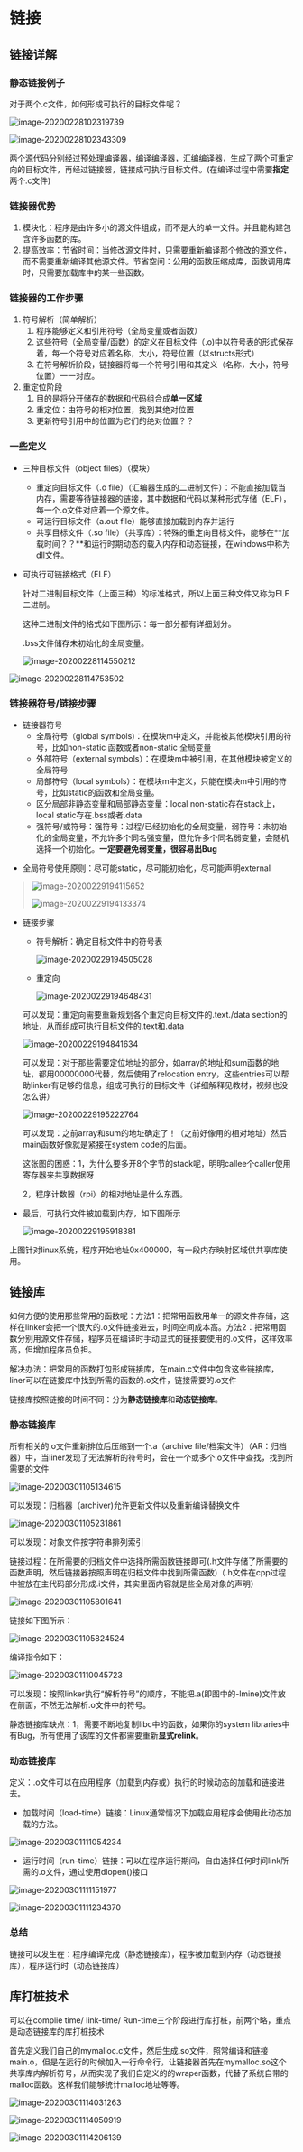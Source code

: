 # 链接

## 链接详解

### 静态链接例子

  对于两个.c文件，如何形成可执行的目标文件呢？

![image-20200228102319739](链接.assets/image-20200228102319739.png)

![image-20200228102343309](链接.assets/image-20200228102343309.png)

  两个源代码分别经过预处理编译器，编译编译器，汇编编译器，生成了两个可重定向的目标文件，再经过链接器，链接成可执行目标文件。(在编译过程中需要**指定**两个.c文件)

### 链接器优势

1. 模块化：程序是由许多小的源文件组成，而不是大的单一文件。并且能构建包含许多函数的库。
2. 提高效率：节省时间：当修改源文件时，只需要重新编译那个修改的源文件，而不需要重新编译其他源文件。节省空间：公用的函数压缩成库，函数调用库时，只需要加载库中的某一些函数。

### 链接器的工作步骤

1. 符号解析（简单解析）
   1. 程序能够定义和引用符号（全局变量或者函数）
   2. 这些符号（全局变量/函数）的定义在目标文件（.o)中以符号表的形式保存着，每一个符号对应着名称，大小，符号位置（以structs形式）
   3. 在符号解析阶段，链接器将每一个符号引用和其定义（名称，大小，符号位置）一一对应。
2. 重定位阶段
   1. 目的是将分开储存的数据和代码组合成**单一区域**
   2. 重定位：由符号的相对位置，找到其绝对位置
   3. 更新符号引用中的位置为它们的绝对位置？？

### 一些定义

- 三种目标文件（object files）（模块）

  - 重定向目标文件（.o file）（汇编器生成的二进制文件）：不能直接加载当内存，需要等待链接器的链接，其中数据和代码以某种形式存储（ELF），每一个.o文件对应着一个源文件。
  - 可运行目标文件（a.out file）能够直接加载到内存并运行
  - 共享目标文件（.so file）（共享库）：特殊的重定向目标文件，能够在**加载时间？？**和运行时期动态的载入内存和动态链接，在windows中称为dll文件。

- 可执行可链接格式（ELF）

  针对二进制目标文件（上面三种）的标准格式，所以上面三种文件又称为ELF二进制。

  这种二进制文件的格式如下图所示：每一部分都有详细划分。

  .bss文件储存未初始化的全局变量。

  ![image-20200228114550212](链接.assets/image-20200228114550212.png)



![image-20200228114753502](链接.assets/image-20200228114753502.png)

### 链接器符号/链接步骤

- 链接器符号
  - 全局符号（global symbols)：在模块m中定义，并能被其他模块引用的符号，比如non-static 函数或者non-static 全局变量
  - 外部符号（external symbols）：在模块m中被引用，在其他模块被定义的全局符号
  - 局部符号（local symbols）：在模块m中定义，只能在模块m中引用的符号，比如static的函数和全局变量。
  - 区分局部非静态变量和局部静态变量：local non-static存在stack上，local static存在.bss或者.data
  - 强符号/或符号：强符号：过程/已经初始化的全局变量，弱符号：未初始化的全局变量，不允许多个同名强变量，但允许多个同名弱变量，会随机选择一个初始化。**一定要避免弱变量，很容易出Bug**

* 全局符号使用原则：尽可能static，尽可能初始化，尽可能声明external

>
>
>![image-20200229194115652](链接.assets/image-20200229194115652.png)
>
>![image-20200229194133374](链接.assets/image-20200229194133374.png)
>
>

* 链接步骤

  * 符号解析：确定目标文件中的符号表

    ![image-20200229194505028](链接.assets/image-20200229194505028.png)

  * 重定向

    ![image-20200229194648431](链接.assets/image-20200229194648431.png)

  可以发现：重定向需要重新规划各个重定向目标文件的.text./data section的地址，从而组成可执行目标文件的.text和.data

  ![image-20200229194841634](链接.assets/image-20200229194841634.png)

  可以发现：对于那些需要定位地址的部分，如array的地址和sum函数的地址，都用00000000代替，然后使用了relocation entry，这些entries可以帮助linker有足够的信息，组成可执行的目标文件（详细解释见教材，视频也没怎么讲）

  ![image-20200229195222764](链接.assets/image-20200229195222764.png)

  可以发现：之前array和sum的地址确定了！（之前好像用的相对地址）然后main函数好像就是紧接在system code的后面。

  这张图的困惑：1，为什么要多开8个字节的stack呢，明明callee个caller使用寄存器来共享数据呀

  2，程序计数器（rpi）的相对地址是什么东西。

* 最后，可执行文件被加载到内存，如下图所示

  ![image-20200229195918381](链接.assets/image-20200229195918381.png)

上图针对linux系统，程序开始地址0x400000，有一段内存映射区域供共享库使用。

## 链接库

如何方便的使用那些常用的函数呢：方法1：把常用函数用单一的源文件存储，这样在linker会把一个很大的.o文件链接进去，时间空间成本高。方法2：把常用函数分别用源文件存储，程序员在编译时手动显式的链接要使用的.o文件，这样效率高，但增加程序员负担。

解决办法：把常用的函数打包形成链接库，在main.c文件中包含这些链接库，liner可以在链接库中找到所需的函数的.o文件，链接需要的.o文件

链接库按照链接的时间不同：分为**静态链接库**和**动态链接库**。

### 静态链接库

所有相关的.o文件重新排位后压缩到一个.a（archive file/档案文件）（AR：归档器）中，当liner发现了无法解析的符号时，会在一个或多个.o文件中查找，找到所需要的文件

![image-20200301105134615](链接.assets/image-20200301105134615.png)

可以发现：归档器（archiver)允许更新文件以及重新编译替换文件

![image-20200301105231861](链接.assets/image-20200301105231861.png)

可以发现：对象文件按字符串排列索引

链接过程：在所需要的归档文件中选择所需函数链接即可(.h文件存储了所需要的函数声明，然后链接器按照声明在归档文件中找到所需函数)（.h文件在cpp过程中被放在主代码部分形成.i文件，其实里面内容就是些全局对象的声明）

![image-20200301105801641](链接.assets/image-20200301105801641.png)

链接如下图所示：

![image-20200301105824524](链接.assets/image-20200301105824524.png)

编译指令如下：

![image-20200301110045723](链接.assets/image-20200301110045723.png)

可以发现：按照linker执行“解析符号”的顺序，不能把.a(即图中的-lmine)文件放在前面，不然无法解析.o文件中的符号。

静态链接库缺点：1，需要不断地复制libc中的函数，如果你的system libraries中有Bug，所有使用了该库的文件都需要重新**显式relink**。

### 动态链接库

  定义：.o文件可以在应用程序（加载到内存或）执行的时候动态的加载和链接进去。

* 加载时间（load-time）链接：Linux通常情况下加载应用程序会使用此动态加载的方法。

![image-20200301111054234](链接.assets/image-20200301111054234.png)

* 运行时间（run-time）链接：可以在程序运行期间，自由选择任何时间link所需的.o文件，通过使用dlopen()接口

![image-20200301111151977](链接.assets/image-20200301111151977.png)

![image-20200301111234370](链接.assets/image-20200301111234370.png)

### 总结

链接可以发生在：程序编译完成（静态链接库），程序被加载到内存（动态链接库），程序运行时（动态链接库）

## 库打桩技术

可以在complie time/ link-time/ Run-time三个阶段进行库打桩，前两个略，重点是动态链接库的库打桩技术

首先定义我们自己的mymalloc.c文件，然后生成.so文件，照常编译和链接main.o，但是在运行的时候加入一行命令行，让链接器首先在mymalloc.so这个共享库内解析符号，从而实现了我们自定义的的wraper函数，代替了系统自带的malloc函数。这样我们能够统计malloc地址等等。

![image-20200301114031263](链接.assets/image-20200301114031263.png)

![image-20200301114050919](链接.assets/image-20200301114050919.png)

![image-20200301114206139](链接.assets/image-20200301114206139.png)